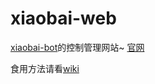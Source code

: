 # xiaobai-web
[xiaobai-bot](https://github.com/chenxuxin188/xiaobai-bot)的控制管理网站~
[官网](https://nyanyadance.com)

食用方法请看[wiki](https://github.com/chenxuxin188/xiaobai-web/wiki)